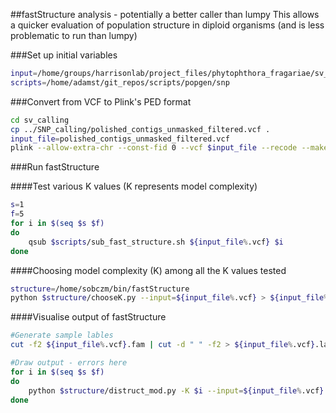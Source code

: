 ##fastStructure analysis - potentially a better caller than lumpy
This allows a quicker evaluation of population structure in diploid organisms (and is less problematic to run than lumpy)

###Set up initial variables

```bash
input=/home/groups/harrisonlab/project_files/phytophthora_fragariae/sv_calling
scripts=/home/adamst/git_repos/scripts/popgen/snp
```

###Convert from VCF to Plink's PED format

```bash
cd sv_calling
cp ../SNP_calling/polished_contigs_unmasked_filtered.vcf .
input_file=polished_contigs_unmasked_filtered.vcf
plink --allow-extra-chr --const-fid 0 --vcf $input_file --recode --make-bed --out ${input_file%.vcf} > ${input_file%.vcf}.log
```

###Run fastStructure

####Test various K values (K represents model complexity)

```bash
s=1
f=5
for i in $(seq $s $f)
do
    qsub $scripts/sub_fast_structure.sh ${input_file%.vcf} $i
done
```

####Choosing model complexity (K) among all the K values tested

```bash
structure=/home/sobczm/bin/fastStructure
python $structure/chooseK.py --input=${input_file%.vcf} > ${input_file%.vcf}_K_choice
```

####Visualise output of fastStructure

```bash
#Generate sample lables
cut -f2 ${input_file%.vcf}.fam | cut -d " " -f2 > ${input_file%.vcf}.lab

#Draw output - errors here
for i in $(seq $s $f)
do
    python $structure/distruct_mod.py -K $i --input=${input_file%.vcf} --output=${input_file%.vcf}_${i}.svg --title K$i --popfile=${input_file%.vcf}.lab
done
```
